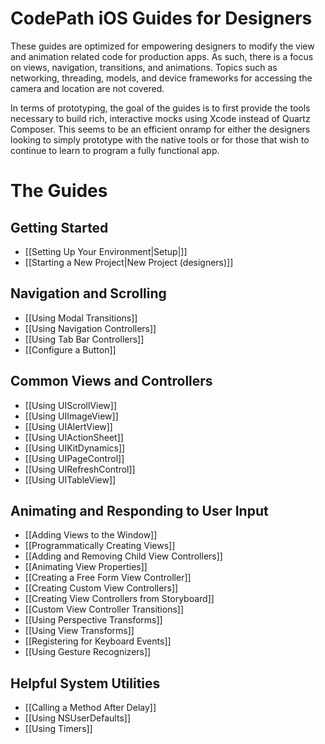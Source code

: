 # CodePath iOS Guides for Designers

These guides are optimized for empowering designers to modify the view and animation related code for production apps. As such, there is a focus on views, navigation, transitions, and animations. Topics such as networking, threading, models, and device frameworks for accessing the camera and location are not covered. 

In terms of prototyping, the goal of the guides is to first provide the tools necessary to build rich, interactive mocks using Xcode instead of Quartz Composer. This seems to be an efficient onramp for either the designers looking to simply prototype with the native tools or for those that wish to continue to learn to program a fully functional app.

# The Guides

## Getting Started

* [[Setting Up Your Environment|Setup|]]
* [[Starting a New Project|New Project (designers)]]

## Navigation and Scrolling
* [[Using Modal Transitions]]
* [[Using Navigation Controllers]]
* [[Using Tab Bar Controllers]]
* [[Configure a Button]]

## Common Views and Controllers
* [[Using UIScrollView]]
* [[Using UIImageView]]
* [[Using UIAlertView]]
* [[Using UIActionSheet]]
* [[Using UIKitDynamics]]
* [[Using UIPageControl]]
* [[Using UIRefreshControl]]
* [[Using UITableView]]

## Animating and Responding to User Input
* [[Adding Views to the Window]]
* [[Programmatically Creating Views]]
* [[Adding and Removing Child View Controllers]]
* [[Animating View Properties]]
* [[Creating a Free Form View Controller]]
* [[Creating Custom View Controllers]]
* [[Creating View Controllers from Storyboard]]
* [[Custom View Controller Transitions]]
* [[Using Perspective Transforms]]
* [[Using View Transforms]]
* [[Registering for Keyboard Events]]
* [[Using Gesture Recognizers]]

## Helpful System Utilities
* [[Calling a Method After Delay]]
* [[Using NSUserDefaults]]
* [[Using Timers]]

